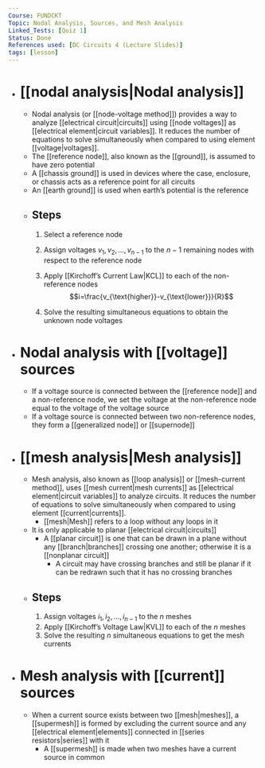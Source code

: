 ```yaml
---
Course: FUNDCKT
Topic: Nodal Analysis, Sources, and Mesh Analysis
Linked_Tests: [Quiz 1]
Status: Done
References used: [DC Circuits 4 (Lecture Slides)]
tags: [lesson]
---
```


- # [[nodal analysis|Nodal analysis]]
	- Nodal analysis (or [[node-voltage method]]) provides a way to analyze [[electrical circuit|circuits]] using [[node voltages]] as [[electrical element|circuit variables]]. It reduces the number of equations to solve simultaneously when compared to using element [[voltage|voltages]].
	- The [[reference node]], also known as the [[ground]], is assumed to have zero potential
	- A [[chassis ground]] is used in devices where the case, enclosure, or chassis acts as a reference point for all circuits
	- An [[earth ground]] is used when earth’s potential is the reference
	- ## Steps
		1. Select a reference node
		2. Assign voltages $v_{1},v_{2},\dots,v_{n-1}$ to the $n-1$ remaining nodes with respect to the reference node

		3. Apply [[Kirchoff’s Current Law|KCL]] to each of the non-reference nodes $$i=\frac{v_{\text{higher}}-v_{\text{lower}}}{R}$$

		4. Solve the resulting simultaneous equations to obtain the unknown node voltages
- # Nodal analysis with [[voltage]] sources
	- If a voltage source is connected between the [[reference node]] and a non-reference node, we set the voltage at the non-reference node equal to the voltage of the voltage source
	- If a voltage source is connected between two non-reference nodes, they form a [[generalized node]] or [[supernode]]
- # [[mesh analysis|Mesh analysis]]
	- Mesh analysis, also known as [[loop analysis]] or [[mesh-current method]], uses [[mesh current|mesh currents]] as [[electrical element|circuit variables]] to analyze circuits. It reduces the number of equations to solve simultaneously when compared to using element [[current|currents]].
		- [[mesh|Mesh]] refers to a loop without any loops in it
	- It is only applicable to planar [[electrical circuit|circuits]]
		- A [[planar circuit]] is one that can be drawn in a plane without any [[branch|branches]] crossing one another; otherwise it is a [[nonplanar circuit]]
			- A circuit may have crossing branches and still be planar if it can be redrawn such that it has no crossing branches
	- ## Steps
		1. Assign voltages $i_{1}, i_{2}, \dots, i_{n-1}$ to the $n$ meshes
		2. Apply [[Kirchoff’s Voltage Law|KVL]] to each of the $n$ meshes
		3. Solve the resulting $n$ simultaneous equations to get the mesh currents
- # Mesh analysis with [[current]] sources
	- When a current source exists between two [[mesh|meshes]], a [[supermesh]] is formed by excluding the current source and any [[electrical element|elements]] connected in [[series resistors|series]] with it
		- A [[supermesh]] is made when two meshes have a current source in common
